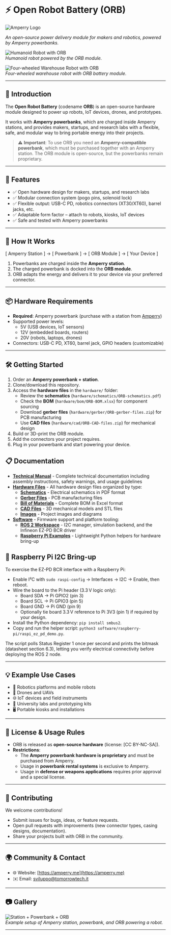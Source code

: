 # ⚡ Open Robot Battery (ORB)

![Amperry Logo](hardware/images/amperry_open_robot_battery.png) 

*An open-source power delivery module for makers and robotics, powered by Amperry powerbanks.*

![Humanoid Robot with ORB](hardware/images/ORB-humanoid.png)  
*Humanoid robot powered by the ORB module.*

![Four-wheeled Warehouse Robot with ORB](hardware/images/ORB-four-wheeled-warehouse-robot.png)  
*Four-wheeled warehouse robot with ORB battery module.*

---

## 📖 Introduction

The **Open Robot Battery** (codename **ORB**) is an open-source hardware module designed to power up robots, IoT devices, drones, and prototypes.  

It works with **Amperry powerbanks**, which are charged inside Amperry stations, and provides makers, startups, and research labs with a flexible, safe, and modular way to bring portable energy into their projects.  

> ⚠️ **Important**: To use ORB you need an **Amperry-compatible powerbank**, which must be purchased together with an Amperry station. The ORB module is open-source, but the powerbanks remain proprietary.

---

## 🚀 Features

- ✅ Open hardware design for makers, startups, and research labs  
- ✅ Modular connection system (pogo pins, solenoid lock)  
- ✅ Flexible output: USB-C PD, robotics connectors (XT30/XT60), barrel jacks, etc.  
- ✅ Adaptable form factor – attach to robots, kiosks, IoT devices  
- ✅ Safe and tested with Amperry powerbanks  

---

## 🔌 How It Works
[ Amperry Station ] → [ Powerbank ] → [ ORB Module ] → [ Your Device ]

1. Powerbanks are charged inside the **Amperry station**.  
2. The charged powerbank is docked into the **ORB module**.  
3. ORB adapts the energy and delivers it to your device via your preferred connector.  

---

## 📦 Hardware Requirements

- **Required**: Amperry powerbank (purchase with a station from [Amperry](https://amperry.me))  
- Supported power levels:  
  - 5V (USB devices, IoT sensors)  
  - 12V (embedded boards, routers)  
  - 20V (robots, laptops, drones)  
- Connectors: USB-C PD, XT60, barrel jack, GPIO headers (customizable)  

---

## 🛠 Getting Started

1. Order an **Amperry powerbank + station**.  
2. Clone/download this repository.  
3. Access the **hardware files** in the `hardware/` folder:
   - Review the **schematics** (`hardware/schematics/ORB-schematics.pdf`)
   - Check the **BOM** (`hardware/bom/ORB-BOM.xlsx`) for component sourcing
   - Download **gerber files** (`hardware/gerber/ORB-gerber-files.zip`) for PCB manufacturing
   - Use **CAD files** (`hardware/cad/ORB-CAD-files.zip`) for mechanical design
4. Build or 3D-print the ORB module.  
5. Add the connectors your project requires.  
6. Plug in your powerbank and start powering your device.

## 📋 Documentation

- **[Technical Manual](MANUAL.md)** - Complete technical documentation including assembly instructions, safety warnings, and usage guidelines
- **[Hardware Files](hardware/)** - All hardware design files organized by type:
  - **[Schematics](hardware/schematics/)** - Electrical schematics in PDF format
  - **[Gerber Files](hardware/gerber/)** - PCB manufacturing files
  - **[Bill of Materials](hardware/bom/)** - Complete BOM in Excel format
  - **[CAD Files](hardware/cad/)** - 3D mechanical models and STL files
  - **[Images](hardware/images/)** - Project images and diagrams  
- **[Software](software/)** - Firmware support and platform tooling:
  - **[ROS 2 Workspace](software/ros2/README.md)** - I2C manager, simulation backend, and the Infineon EZ-PD BCR driver
  - **[Raspberry Pi Examples](software/raspberry-pi/)** - Lightweight Python helpers for hardware bring-up  

## 🧪 Raspberry Pi I2C Bring-up

To exercise the EZ-PD BCR interface with a Raspberry Pi:
- Enable I²C with `sudo raspi-config` → Interfaces → I2C → Enable, then reboot.
- Wire the board to the Pi header (3.3 V logic only):
  - Board SDA → Pi GPIO2 (pin 3)
  - Board SCL → Pi GPIO3 (pin 5)
  - Board GND → Pi GND (pin 9)
  - Optionally tie board 3.3 V reference to Pi 3V3 (pin 1) if required by your design.
- Install the Python dependency: `pip install smbus2`.
- Copy and run the helper script: `python3 software/raspberry-pi/raspi_ez_pd_demo.py`.

The script polls Status Register 1 once per second and prints the bitmask (datasheet section 6.3), letting you verify electrical connectivity before deploying the ROS 2 node.

---

## 💡 Example Use Cases

- 🤖 Robotics platforms and mobile robots  
- 🚁 Drones and UAVs  
- 🌐 IoT devices and field instruments  
- 🏫 University labs and prototyping kits  
- 🖥 Portable kiosks and installations  

---

## 📜 License & Usage Rules

- ORB is released as **open-source hardware** (license: [CC BY-NC-SA]).  
- **Restrictions**:  
  - The **Amperry powerbank hardware is proprietary** and must be purchased from Amperry.  
  - Usage in **powerbank rental systems** is exclusive to Amperry.  
  - Usage in **defense or weapons applications** requires prior approval and a special license.  

---

## 🤝 Contributing

We welcome contributions!  
- Submit issues for bugs, ideas, or feature requests.  
- Open pull requests with improvements (new connector types, casing designs, documentation).  
- Share your projects built with ORB in the community.  

---

## 🌍 Community & Contact

- 🌐 Website: [https://amperry.me](https://amperry.me)  
- ✉️ Email: sviluppo@tomorrowtech.it  

---

## 📷 Gallery

![Station + Powerbank + ORB](hardware/images/demo.jpg)  
*Example setup of Amperry station, powerbank, and ORB powering a robot.*  

---
